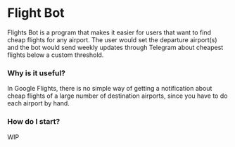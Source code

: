 # Flight Bot

Flights Bot is a program that makes it easier for users that want to find cheap flights for any airport. The user would set the departure airport(s) and the bot would send weekly updates through Telegram about cheapest flights below a custom threshold.

### Why is it useful?
In Google Flights, there is no simple way of getting a notification about cheap flights of a large number of destination airports, since you have to do each airport by hand.

### How do I start?
WIP
